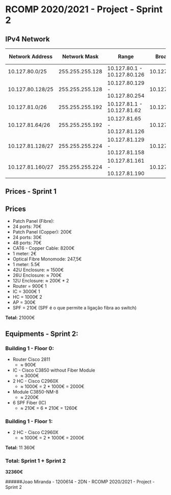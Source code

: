 # RCOMP 2020/2021 - Project - Sprint 2
## IPv4 Network

| Network Address  | Network Mask    | Range                         | Broadcast     | VLAN ID | VLAN Name  |
|------------------|-----------------|-------------------------------|---------------|---------|------------|
| 10.127.80.0/25   | 255.255.255.128 | 10.127.80.1 - 10.127.80.126   | 10.127.80.127 | 370     | V_Backbone |
| 10.127.80.128/25 | 255.255.255.128 | 10.127.80.129 - 10.127.80.254 | 10.127.80.255 | 371     | V_DMZ      |
| 10.127.81.0/26   | 255.255.255.192 | 10.127.81.1 - 10.127.81.62    | 10.127.81.63  | 372     | V_Floor0   |
| 10.127.81.64/26  | 255.255.255.192 | 10.127.81.65 - 10.127.81.126  | 10.127.81.127 | 373     | V_Floor1   |
| 10.127.81.128/27 | 255.255.255.224 | 10.127.81.129 - 10.127.81.158 | 10.127.81.159 | 374     | V_WiFi     |
| 10.127.81.160/27 | 255.255.255.224 | 10.127.81.161 - 10.127.81.190 | 10.127.81.191 | 375     | V_VoIP     |


## Prices - Sprint 1
## Prices
- Patch Panel (Fibre):
- 24 ports: 70€
- Patch Panel (Copper): 200€
- 24 ports: 30€
- 48 ports: 70€
- CAT6 - Copper Cable: 8200€
- 1 meter: 2€
- Optical Fibre Monomode: 247,5€
- 1 meter: 5.5€
- 42U Enclosure: ≈ 1500€
- 26U Enclosure: ≈ 700€
- 12U Enclosure: ≈ 200€ * 2
- Router = 900€ 1
- IC = 3000€ 1
- HC = 1000€ 2
- AP = 300€
- SPF = 210€ (SPF é o que permite a ligação fibra ao switch)



**Total:** 21000€

## Equipments - Sprint 2:

### Building 1 - Floor 0:

- Router Cisco 2811
    - ≈ 900€
- IC - Cisco C3850 without Fiber Module
    - ≈ 3000€
- 2 HC - Cisco C2960X
    - ≈ 1000€ = 2 * 1000€ = 2000€
- Module C3850-NM-8
    - ≈ 2200€
- 6 SPF Fiber (IC)
    - ≈ 210€ = 6 * 210€ = 1260€

### Building 1 - Floor 1:

- 2 HC - Cisco C2960X
    - ≈ 1000€ = 2 * 1000€ = 2000€


**Total:** 11 360€

### Total: Sprint 1 + Sprint 2
**32360€**

######Joao Miranda - 1200614 - 2DN - RCOMP 2020/2021 - Project - Sprint 2